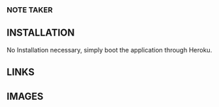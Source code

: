 ### NOTE TAKER

## INSTALLATION
No Installation necessary, simply boot the application through Heroku.

## LINKS

## IMAGES